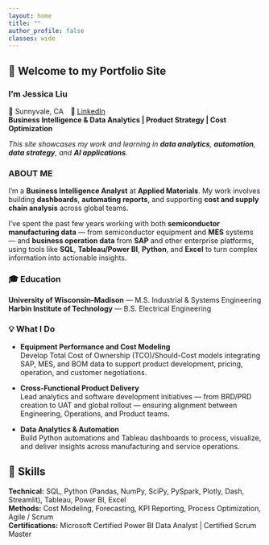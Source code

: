 ```yaml
---
layout: home
title: ""
author_profile: false
classes: wide
---
```


## 👋 Welcome to my Portfolio Site

### I’m **Jessica Liu**<br>
📍 Sunnyvale, CA 🔗 [LinkedIn](https://www.linkedin.com/in/xinyue-liu-018473a5/)<br>
**Business Intelligence & Data Analytics | Product Strategy | Cost Optimization** 

*This site showcases my work and learning in **data analytics**, **automation**, **data strategy**, and **AI applications**.*

### ABOUT ME

I’m a **Business Intelligence Analyst** at **Applied Materials**. My work involves building **dashboards**, **automating reports**, and supporting **cost and supply chain analysis** across global teams.

I’ve spent the past few years working with both **semiconductor manufacturing data** — from semiconductor equipment and **MES** systems — and **business operation data** from **SAP** and other enterprise platforms, using tools like **SQL**, **Tableau/Power BI**, **Python**, and **Excel** to turn complex information into actionable insights.


### 🎓 Education

**University of Wisconsin–Madison** — M.S. Industrial & Systems Engineering  
**Harbin Institute of Technology** — B.S. Electrical Engineering  

### 💡 What I Do
- **Equipment Performance and Cost Modeling**  
  Develop Total Cost of Ownership (TCO)/Should-Cost models integrating SAP, MES, and BOM data to support product development, pricing, operation, and customer negotiations.

- **Cross-Functional Product Delivery**  
  Lead analytics and software development initiatives — from BRD/PRD creation to UAT and global rollout — ensuring alignment between Engineering, Operations, and Product teams.

- **Data Analytics & Automation**  
  Build Python automations and Tableau dashboards to process, visualize, and deliver insights across manufacturing and service operations.

## 🧠 Skills

**Technical:** SQL, Python (Pandas, NumPy, SciPy, PySpark, Plotly, Dash, Streamlit), Tableau, Power BI, Excel  
**Methods:** Cost Modeling, Forecasting, KPI Reporting, Process Optimization, Agile / Scrum  
**Certifications:** Microsoft Certified Power BI Data Analyst | Certified Scrum Master  


